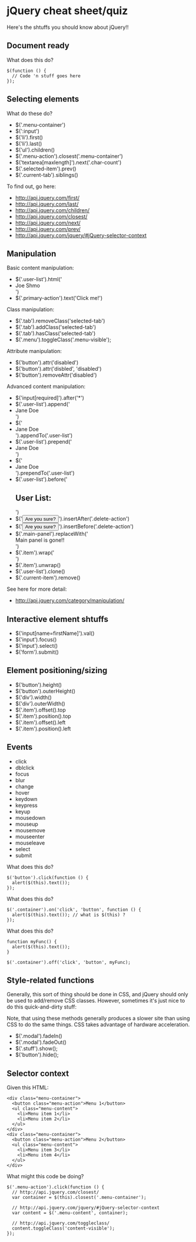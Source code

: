 # jQuery cheat sheet/quiz

Here's the shtuffs you should know about jQuery!!

## Document ready

What does this do?

    $(function () {
      // Code 'n stuff goes here
    });

## Selecting elements

What do these do?

- $('.menu-container')
- $(':input')
- $('li').first()
- $('li').last()
- $('ul').children()
- $('.menu-action').closest('.menu-container')
- $('textarea[maxlength]').next('.char-count')
- $('.selected-item').prev()
- $('.current-tab').siblings()

To find out, go here:

- http://api.jquery.com/first/
- http://api.jquery.com/last/
- http://api.jquery.com/children/
- http://api.jquery.com/closest/
- http://api.jquery.com/next/
- http://api.jquery.com/prev/
- http://api.jquery.com/jquery/#jQuery-selector-context


## Manipulation

Basic content manipulation:

- $('.user-list').html('<li>Joe Shmo</li>')
- $('.primary-action').text('Click me!')

Class manipulation:

- $('.tab').removeClass('selected-tab')
- $('.tab').addClass('selected-tab')
- $('.tab').hasClass('selected-tab')
- $('.menu').toggleClass('.menu-visible');

Attribute manipulation:

- $('button').attr('disabled')
- $('button').attr('disbled', 'disabled')
- $('button').removeAttr('disabled')

Advanced content manipulation:

- $('input[required]').after('<span class="required-label">*</span>')
- $('.user-list').append('<li>Jane Doe</li>')
- $('<li>Jane Doe</li>').appendTo('.user-list')
- $('.user-list').prepend('<li>Jane Doe</li>')
- $('<li>Jane Doe</li>').prependTo('.user-list')
- $('.user-list').before('<h2>User List:</h2>')
- $('<button>Are you sure?</button>').insertAfter('.delete-action')
- $('<button>Are you sure?</button>').insertBefore('.delete-action')
- $('.main-panel').replaceWith('<div>Main panel is gone!!</div>')
- $('.item').wrap('<div class="container"></div>')
- $('.item').unwrap()
- $('.user-list').clone()
- $('.current-item').remove()

See here for more detail:

- http://api.jquery.com/category/manipulation/

## Interactive element shtuffs

- $('input[name=firstName]').val()
- $('input').focus()
- $('input').select()
- $('form').submit()

## Element positioning/sizing

- $('button').height()
- $('button').outerHeight()
- $('div').width()
- $('div').outerWidth()
- $('.item').offset().top
- $('.item').position().top
- $('.item').offset().left
- $('.item').position().left

## Events

- click
- dblclick
- focus
- blur
- change
- hover
- keydown
- keypress
- keyup
- mousedown
- mouseup
- mousemove
- mouseenter
- mouseleave
- select
- submit

What does this do?

    $('button').click(function () {
      alert($(this).text());
    });

What does this do?

    $('.container').on('click', 'button', function () {
      alert($(this).text()); // what is $(this) ?
    });

What does this do?

    function myFunc() {
      alert($(this).text());
    }

    $('.container').off('click', 'button', myFunc);

## Style-related functions

Generally, this sort of thing should be done in CSS, and jQuery
should only be used to add/remove CSS classes. However, sometimes
it's just nice to do this quick-and-dirty stuff:

Note, that using these methods generally produces a slower site than
using CSS to do the same things. CSS takes advantage of hardware
acceleration.

- $('.modal').fadeIn()
- $('.modal').fadeOut()
- $('.stuff').show();
- $('button').hide();


## Selector context

Given this HTML:

    <div class="menu-container">
      <button class="menu-action">Menu 1</button>
      <ul class="menu-content">
        <li>Menu item 1</li>
        <li>Menu item 2</li>
      </ul>
    </div>
    <div class="menu-container">
      <button class="menu-action">Menu 2</button>
      <ul class="menu-content">
        <li>Menu item 3</li>
        <li>Menu item 4</li>
      </ul>
    </div>

What might this code be doing?

    $('.menu-action').click(function () {
      // http://api.jquery.com/closest/
      var container = $(this).closest('.menu-container');

      // http://api.jquery.com/jquery/#jQuery-selector-context
      var content = $('.menu-content', container);

      // http://api.jquery.com/toggleclass/
      content.toggleClass('content-visible');
    });
